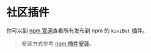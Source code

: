 # 社区插件

你可以到 [npm 官网](https://www.npmjs.com/search?q=kivibot-plugin)查看所有发布到 npm 的 `kiviBot` 插件。

> 安装方式参考 [npm 插件安装](/plugin/install)。
